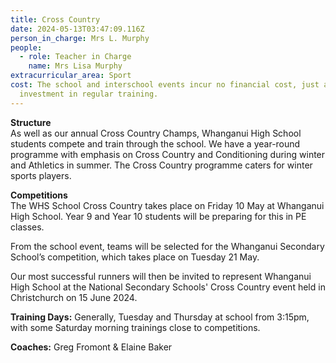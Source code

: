 ```yaml
---
title: Cross Country
date: 2024-05-13T03:47:09.116Z
person_in_charge: Mrs L. Murphy
people:
  - role: Teacher in Charge
    name: Mrs Lisa Murphy
extracurricular_area: Sport
cost: The school and interschool events incur no financial cost, just an
  investment in regular training.
---
```

**Structure**  
As well as our annual Cross Country Champs, Whanganui High School students compete and train through the school.  We have a year-round programme with emphasis on Cross Country and Conditioning during winter and Athletics in summer.  The Cross Country programme caters for winter sports players.


**Competitions**   
The WHS School Cross Country takes place on Friday 10 May at Whanganui High School.
Year 9 and Year 10 students will be preparing for this in PE classes.

From the school event, teams will be selected for the Whanganui Secondary School’s competition, which takes place on Tuesday 21 May.  

Our most successful runners will then be invited to represent Whanganui High School 
at the National Secondary Schools' Cross Country event held in Christchurch on 15 June 2024.

**Training Days:** Generally, Tuesday and Thursday at school from 3:15pm, with some Saturday morning trainings close to competitions.

**Coaches:** Greg Fromont & Elaine Baker

